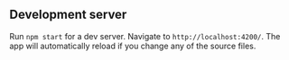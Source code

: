 ## Development server

Run `npm start` for a dev server. Navigate to `http://localhost:4200/`. The app will automatically reload if you change any of the source files.
